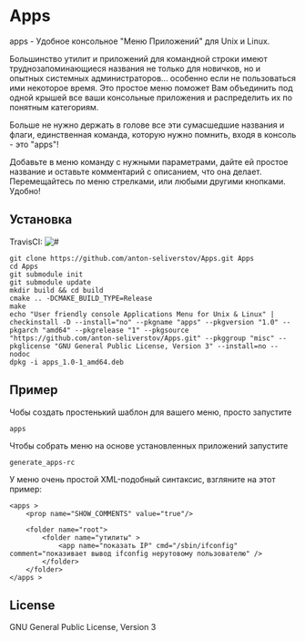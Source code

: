 Apps
======

apps - Удобное консольное "Меню Приложений" для Unix и Linux.

Большинство утилит и приложений для командной строки имеют 
труднозапоминающиеся названия не только для новичков, но и опытных системных администраторов... 
особенно если не пользоваться ими некоторое время.
Это простое меню поможет Вам объединить под одной крышей все ваши консольные 
приложения и распределить их по понятным категориям.

Больше не нужно держать в голове все эти сумасшедшие названия и флаги,
единственная команда, которую нужно помнить, входя в консоль - это "apps"!

Добавьте в меню команду с нужными параметрами, дайте ей простое название
и оставьте комментарий с описанием, что она делает.
Перемещайтесь по меню стрелками, или любыми другими кнопками.
Удобно!

Установка
-----------

TravisCI: ![#](https://travis-ci.org/anton-seliverstov/Apps.svg?branch=master)
```
git clone https://github.com/anton-seliverstov/Apps.git Apps
cd Apps
git submodule init
git submodule update
mkdir build && cd build
cmake .. -DCMAKE_BUILD_TYPE=Release
make
echo "User friendly console Applications Menu for Unix & Linux" | checkinstall -D --install="no" --pkgname "apps" --pkgversion "1.0" --pkgarch "amd64" --pkgrelease "1" --pkgsource "https://github.com/anton-seliverstov/Apps.git" --pkggroup "misc" --pkglicense "GNU General Public License, Version 3" --install=no --nodoc
dpkg -i apps_1.0-1_amd64.deb
```

Пример
-------

Чобы создать простенький шаблон для вашего меню, просто запустите 
```
apps
```

Чтобы собрать меню на основе установленных приложений запустите
```
generate_apps-rc
```

У меню очень простой XML-подобный синтаксис, 
взгляните на этот пример:
```
<apps >
    <prop name="SHOW_COMMENTS" value="true"/>

    <folder name="root">
        <folder name="утилиты" >
            <app name="показать IP" cmd="/sbin/ifconfig" comment="показивает вывод ifconfig нерутовому пользователю" />
        </folder>
    </folder>
</apps >
```
## License

GNU General Public License, Version 3

